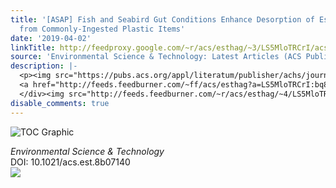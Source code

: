 ```yaml
---
title: '[ASAP] Fish and Seabird Gut Conditions Enhance Desorption of Estrogenic Chemicals
  from Commonly-Ingested Plastic Items'
date: '2019-04-02'
linkTitle: http://feedproxy.google.com/~r/acs/esthag/~3/LS5MloTRCrI/acs.est.8b07140
source: 'Environmental Science & Technology: Latest Articles (ACS Publications)'
description: |-
  <p><img src="https://pubs.acs.org/appl/literatum/publisher/achs/journals/content/esthag/0/esthag.ahead-of-print/acs.est.8b07140/20190402/images/medium/es-2018-07140e_0003.gif" alt="TOC Graphic"/></p><div><cite>Environmental Science & Technology</cite></div><div>DOI: 10.1021/acs.est.8b07140</div><div class="feedflare">
  <a href="http://feeds.feedburner.com/~ff/acs/esthag?a=LS5MloTRCrI:bq8BZd5txWw:yIl2AUoC8zA"><img src="http://feeds.feedburner.com/~ff/acs/esthag?d=yIl2AUoC8zA" border="0"></img></a>
  </div><img src="http://feeds.feedburner.com/~r/acs/esthag/~4/LS5MloTRCrI" height="1" width="1" ...
disable_comments: true
---
```

<p><img src="https://pubs.acs.org/appl/literatum/publisher/achs/journals/content/esthag/0/esthag.ahead-of-print/acs.est.8b07140/20190402/images/medium/es-2018-07140e_0003.gif" alt="TOC Graphic"/></p><div><cite>Environmental Science & Technology</cite></div><div>DOI: 10.1021/acs.est.8b07140</div><div class="feedflare">
<a href="http://feeds.feedburner.com/~ff/acs/esthag?a=LS5MloTRCrI:bq8BZd5txWw:yIl2AUoC8zA"><img src="http://feeds.feedburner.com/~ff/acs/esthag?d=yIl2AUoC8zA" border="0"></img></a>
</div><img src="http://feeds.feedburner.com/~r/acs/esthag/~4/LS5MloTRCrI" height="1" width="1" ...